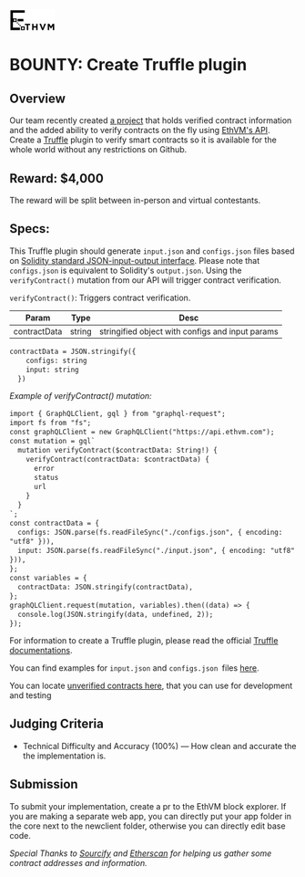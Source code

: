 <img src="../assets/ethvm-logo.png" width="80px"/>

# BOUNTY: Create Truffle plugin
## Overview
Our team recently created [a project](https://github.com/EthVM/evm-source-verification) that holds verified contract information and the added ability to verify contracts on the fly using [EthVM's API](https://api.ethvm.com/). Create a [Truffle](https://trufflesuite.com/index.html) plugin to verify smart contracts so it is available for the whole world without any restrictions on Github.

## Reward: $4,000
The reward will be split between in-person and virtual contestants.

## Specs:
This Truffle plugin should generate `input.json` and `configs.json` files based on [Solidity standard JSON-input-output interface](https://docs.soliditylang.org/en/develop/using-the-compiler.html#compiler-input-and-output-json-description). Please note that `configs.json` is equivalent to Solidity's `output.json`. Using the `verifyContract()` mutation from our API will trigger contract verification.

`verifyContract()`:
Triggers contract verification.

|Param | Type | Desc
| ------ | ------ | ------ |
|contractData| string | stringified object with configs and input params |

```
contractData = JSON.stringify({
    configs: string
    input: string
  })
 ```

_Example of verifyContract() mutation:_

```
import { GraphQLClient, gql } from "graphql-request";
import fs from "fs";
const graphQLClient = new GraphQLClient("https://api.ethvm.com");
const mutation = gql`
  mutation verifyContract($contractData: String!) {
    verifyContract(contractData: $contractData) {
      error
      status
      url
    }
  }
`;
const contractData = {
  configs: JSON.parse(fs.readFileSync("./configs.json", { encoding: "utf8" })),
  input: JSON.parse(fs.readFileSync("./input.json", { encoding: "utf8" })),
};
const variables = {
  contractData: JSON.stringify(contractData),
};
graphQLClient.request(mutation, variables).then((data) => {
  console.log(JSON.stringify(data, undefined, 2));
});
```
For information to create a Truffle plugin, please read the official [Truffle documentations](https://trufflesuite.com/docs/truffle/getting-started/writing-external-scripts.html#creating-a-custom-command-plugin).

You can find examples for `input.json` and `configs.json `files [here](https://github.com/MyEtherWallet/eth-denver-2022-bounty/tree/main/plugin-helpers/contract-verify-sample).

You can locate [unverified contracts here](https://github.com/MyEtherWallet/eth-denver-2022-bounty/tree/main/plugin-helpers/unverified-contracts), that you can use for development and testing


## Judging Criteria
- Technical Difficulty and Accuracy (100%) — How clean and accurate the the implementation is.

## Submission
To submit your implementation, create a pr to the EthVM block explorer. If you are making a separate web app, you can directly put your app folder in the core next to the newclient folder, otherwise you can directly edit base code.

_Special Thanks to [Sourcify](https://sourcify.dev/) and [Etherscan](https://etherscan.io/) for helping us gather some contract addresses and information._
